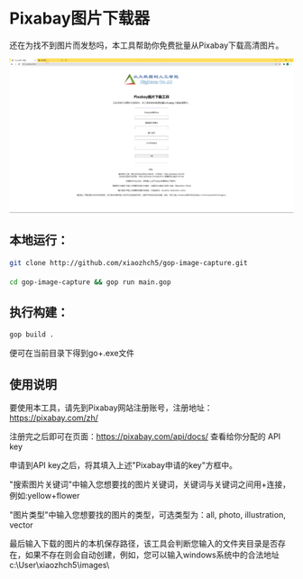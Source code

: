 # Pixabay图片下载器

还在为找不到图片而发愁吗，本工具帮助你免费批量从Pixabay下载高清图片。

![3](./pic/3.png)

## 本地运行：

```bash
git clone http://github.com/xiaozhch5/gop-image-capture.git

cd gop-image-capture && gop run main.gop
```

## 执行构建：

```bash
gop build .
```

便可在当前目录下得到go+.exe文件

## 使用说明

要使用本工具，请先到Pixabay网站注册账号，注册地址：https://pixabay.com/zh/

注册完之后即可在页面：https://pixabay.com/api/docs/ 查看给你分配的 API key

申请到API key之后，将其填入上述"Pixabay申请的key"方框中。

"搜索图片关键词"中输入您想要找的图片关键词，关键词与关键词之间用+连接，例如:yellow+flower

"图片类型"中输入您想要找的图片的类型，可选类型为：all, photo, illustration, vector

最后输入下载的图片的本机保存路径，该工具会判断您输入的文件夹目录是否存在，如果不存在则会自动创建，例如，您可以输入windows系统中的合法地址 c:\\User\\xiaozhch5\\images\\